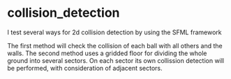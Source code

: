 # collision_detection
I test several ways for 2d collision detection by using the SFML framework

The first method will check the collision of each ball with all others and the walls. The second method uses a gridded floor for dividing the whole ground into several sectors. On each sector its own collission detection will be performed, with consideration of adjacent sectors.
